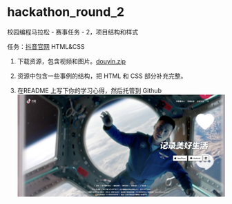 # hackathon_round_2
校园编程马拉松 - 赛事任务 - 2，项目结构和样式


任务：[抖音官网](https://www.douyin.com/) HTML&CSS

1. 下载资源，包含视频和图片。[douyin.zip](https://q2.cdn.prodegree.com/aitschool/2018/1105/b4sxMaJurxgBGYSAsE2wlCmNS0vriM34KIZXpvux.zip?attname=douyin.zip)

2. 资源中包含一些事例的结构，把 HTML 和 CSS 部分补充完整。

3. 在README 上写下你的学习心得，然后托管到 Github 
![抖音](./index.jpeg)


